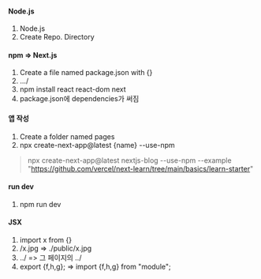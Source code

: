 #### Node.js
1. Node.js
2. Create Repo. Directory

#### npm => Next.js
1. Create a file named package.json with {}
2. .../ 
3. npm install react react-dom next
4. package.json에 dependencies가 써짐

#### 앱 작성
1. Create a folder named pages
2. npx create-next-app@latest {name} --use-npm
> npx create-next-app@latest nextjs-blog --use-npm --example "https://github.com/vercel/next-learn/tree/main/basics/learn-starter"

#### run dev
1. npm run dev

#### JSX
1. import x from {}
2. /x.jpg => ./public/x.jpg
3. ../ => 그 페이지의 ../
4. export {f,h,g}; => import {f,h,g} from "module";

